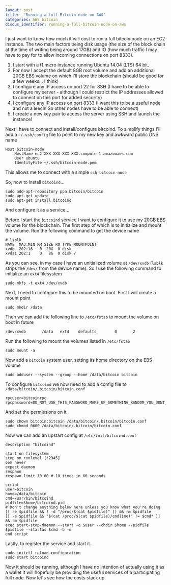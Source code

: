 ```yaml
---
layout: post
title:  "Running a full Bitcoin node on AWS"
categories: AWS bitcoin
disqus_identifier: running-a-full-bitcoin-node-on-aws
---
```


I just want to know how much it will cost to run a full bitcoin node on an EC2 instance. The two main factors being disk usage (the size of the block chain at the time of writing being around 17GB) and IO (how much traffic I may have to pay for to allow incoming connections on port 8333).

1. I start with a t1.micro instance running Ubuntu 14.04 (LTS) 64 bit.
1. For now I accept the default 8GB root volume and add an additional 20GB EBS volume on which I'll store the blockchain (should be good for a few weeks... I think)
1. I configure any IP access on port 22 for SSH (I have to be able to configure my server - although I could restrict the IP addresses allowed to connect on this port for added security)
1. I configure any IP access on port 8333 (I want this to be a useful node and not a leech! So other nodes have to be able to connect)
1. I create a new key pair to access the server using SSH and launch the instance!

Next I have to connect and install/configure bitcoind. To simplify things I'll add a `~/.ssh/config` file to point to my new key and awkward public DNS name

```
Host bitcoin-node
	HostName ec2-XXX-XXX-XXX-XXX.compute-1.amazonaws.com
	User ubuntu
    IdentityFile ~/.ssh/bitcoin-node.pem
```

This allows me to connect with a simple `ssh bitcoin-node`

So, now to install `bitcoind`...

```
sudo add-apt-repository ppa:bitcoin/bitcoin
sudo apt-get update
sudo apt-get install bitcoind
```

And configure it as a service...

Before I start the `bitcoind` service I want to configure it to use my 20GB EBS volume for the blockchain. The first step of which is to initialize and mount the volume. Run the following command to get the device name

```
# lsblk
NAME  MAJ:MIN RM SIZE RO TYPE MOUNTPOINT
xvdb  202:16   0  20G  0 disk 
xvda1 202:1    0   8G  0 disk /
```

As you can see, in my case I have an unitialized volume at `/dev/xvdb` (`lsblk` strips the `/dev/` from the device name). So I use the following command to initialize an `ext4` filesystem

```
sudo mkfs -t ext4 /dev/xvdb
```

Next, I need to configure this to be mounted on boot. First I will create a mount point

```
sudo mkdir /data
```

Then we can add the following line to `/etc/fstab` to mount the volume on boot in future

```
/dev/xvdb       /data   ext4    defaults        0       2
```

Run the following to mount the volumes listed in `/etc/fstab`

```
sudo mount -a
```

Now add a `bitcoin` system user, setting its home directory on the EBS volume

```
sudo adduser --system --group --home /data/bitcoin bitcoin
```

To configure `bitcoind` we now need to add a config file to `/data/bitcoin/.bitcoin/bitcoin.conf`

```
rpcuser=bitcoinrpc
rpcpassword=DO_NOT_USE_THIS_PASSWORD_MAKE_UP_SOMETHING_RANDOM_YOU_DONT_HAVE_TO_REMEMBER_IT
```

And set the permissions on it

```
sudo chown bitcoin:bitcoin /data/bitcoin/.bitcoin/bitcoin.conf
sudo chmod 0600 /data/bitcoin/.bitcoin/bitcoin.conf
```

Now we can add an upstart config at `/etc/init/bitcoind.conf`

```
description "bitcoind"

start on filesystem
stop on runlevel [!2345]
oom never
expect daemon
respawn
respawn limit 10 60 # 10 times in 60 seconds

script
user=bitcoin
home=/data/bitcoin
cmd=/usr/bin/bitcoind
pidfile=$home/bitcoind.pid
# Don't change anything below here unless you know what you're doing
[[ -e $pidfile && ! -d "/proc/$(cat $pidfile)" ]] && rm $pidfile
[[ -e $pidfile && "$(cat /proc/$(cat $pidfile)/cmdline)" != $cmd* ]] && rm $pidfile
exec start-stop-daemon --start -c $user --chdir $home --pidfile $pidfile --startas $cmd -b -m
end script
```

Lastly, to register the service and start it...

```
sudo initctl reload-configuration
sudo start bitcoind
```

Now it should be running, although I have no intention of actually using it as a wallet it will hopefully be providing the useful services of a participating full node. Now let's see how the costs stack up.
